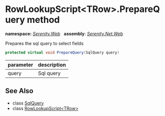 # RowLookupScript&lt;TRow&gt;.PrepareQuery method
**namespace:** *[Serenity.Web](../../README.md#serenity.web-namespace)*   **assembly**: *[Serenity.Net.Web](../../README.md)*

Prepares the sql query to select fields

```csharp
protected virtual void PrepareQuery(SqlQuery query)
```

| parameter | description |
| --- | --- |
| query | Sql query |

## See Also

* class [SqlQuery](../Serenity.Net.Data/../../Serenity.Data/SqlQuery.md)
* class [RowLookupScript&lt;TRow&gt;](../RowLookupScript-1.md)
